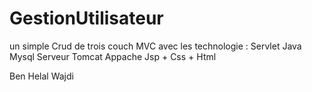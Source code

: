 # GestionUtilisateur
un simple Crud de trois couch MVC 
avec les technologie :
Servlet 
Java
Mysql
Serveur Tomcat Appache
Jsp + Css + Html 

Ben Helal Wajdi  
